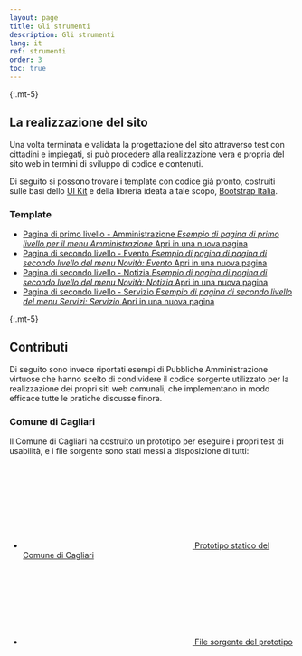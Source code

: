 ```yaml
---
layout: page
title: Gli strumenti
description: Gli strumenti
lang: it
ref: strumenti
order: 3
toc: true
---
```


{:.mt-5}
## La realizzazione del sito

Una volta terminata e validata la progettazione del sito attraverso test con cittadini e impiegati, si può procedere alla realizzazione vera e propria del sito web in termini di sviluppo di codice e contenuti.

Di seguito si possono trovare i template con codice già pronto, costruiti sulle basi dello [UI Kit](https://github.com/italia/design-ui-kit) e della libreria ideata a tale scopo, [Bootstrap Italia](https://italia.github.io/bootstrap-italia/).
 
### Template

<div class="it-list-wrapper">
  <ul class="it-list">
    <li>
      <a href="{{ site.baseurl }}/esempi/bootstrap-italia/template-amministrazione.html" target="_blank">
        <div class="it-right-zone">
          <span class="text">Pagina di primo livello - Amministrazione
            <em>Esempio di pagina di primo livello per il menu Amministrazione</em>
          </span>
          <span class="it-multiple"><span class="metadata">Apri in una nuova pagina</span></span>
        </div>
      </a>
    </li>
    <li>
      <a href="{{ site.baseurl }}/esempi/bootstrap-italia/template-novita-evento.html" target="_blank">
        <div class="it-right-zone">
          <span class="text">Pagina di secondo livello - Evento
            <em>Esempio di pagina di pagina di secondo livello del menu Novità: Evento</em>
          </span>
          <span class="it-multiple"><span class="metadata">Apri in una nuova pagina</span></span>
        </div>
      </a>
    </li>
    <li>
      <a href="{{ site.baseurl }}/esempi/bootstrap-italia/template-novita-notizia.html" target="_blank">
        <div class="it-right-zone">
          <span class="text">Pagina di secondo livello - Notizia
            <em>Esempio di pagina di pagina di secondo livello del menu Novità: Notizia</em>
          </span>
          <span class="it-multiple"><span class="metadata">Apri in una nuova pagina</span></span>
        </div>
      </a>
    </li>
    <li>
      <a href="{{ site.baseurl }}/esempi/bootstrap-italia/template-servizi-servizio.html" target="_blank">
        <div class="it-right-zone">
          <span class="text">Pagina di secondo livello - Servizio
            <em>Esempio di pagina di secondo livello del menu Servizi: Servizio</em>
          </span>
          <span class="it-multiple"><span class="metadata">Apri in una nuova pagina</span></span>
        </div>
      </a>
    </li>
  </ul>
</div>

{:.mt-5}
## Contributi 

Di seguito sono invece riportati esempi di Pubbliche Amministrazione virtuose che hanno scelto di condividere il codice sorgente utilizzato per la realizzazione dei propri siti web comunali, che implementano in modo efficace tutte le pratiche discusse finora.

### Comune di Cagliari

Il Comune di Cagliari ha costruito un prototipo per eseguire i propri test di usabilità, e i file sorgente sono stati messi a disposizione di tutti: 

<div class="link-list-wrapper">
  <ul class="link-list">
    <li>
      <a class="list-item" href="{{ site.baseurl }}/esempi/comune-di-cagliari/pagine-statiche/index.html">
        <svg class="icon icon-sm icon-primary"><use xlink:href="{{ site.baseurl }}/assets/bootstrap-italia/dist/svg/sprite.svg#it-chevron-right"></use></svg>
        <span>Prototipo statico del Comune di Cagliari</span>
      </a>
    </li>
    <li>
      <a class="list-item" href="{{ site.baseurl }}/esempi/comune-di-cagliari/pagine-statiche.zip">
        <svg class="icon icon-sm icon-primary"><use xlink:href="{{ site.baseurl }}/assets/bootstrap-italia/dist/svg/sprite.svg#it-chevron-right"></use></svg>
        <span>File sorgente del prototipo</span>
      </a>
    </li>
  </ul>
</div>
